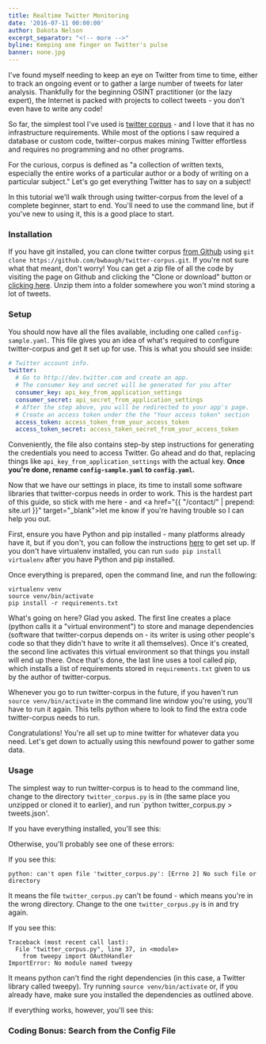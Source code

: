 ```yaml
---
title: Realtime Twitter Monitoring
date: '2016-07-11 00:00:00'
author: Dakota Nelson
excerpt_separator: "<!-- more -->"
byline: Keeping one finger on Twitter's pulse
banner: none.jpg
---
```


I've found myself needing to keep an eye on Twitter from time to time, either to track an ongoing event or to gather a large number of tweets for later analysis. Thankfully for the beginning OSINT practitioner (or the lazy expert), the Internet is packed with projects to collect tweets - you don't even have to write any code!

<!-- more -->

So far, the simplest tool I've used is <a href="https://github.com/bwbaugh/twitter-corpus" target="_blank">twitter corpus</a> - and I love that it has no infrastructure requirements. While most of the options I saw required a database or custom code, twitter-corpus makes mining Twitter effortless and requires no programming and no other programs.

For the curious, corpus is defined as "a collection of written texts, especially the entire works of a particular author or a body of writing on a particular subject." Let's go get everything Twitter has to say on a subject!

In this tutorial we'll walk through using twitter-corpus from the level of a complete beginner, start to end. You'll need to use the command line, but if you've new to using it, this is a good place to start.

### Installation
If you have git installed, you can clone twitter corpus <a href="https://github.com/bwbaugh/twitter-corpus" target="_blank">from Github</a> using `git clone https://github.com/bwbaugh/twitter-corpus.git`. If you're not sure what that meant, don't worry! You can get a zip file of all the code by visiting the page on Github and clicking the "Clone or download" button or <a href="https://github.com/bwbaugh/twitter-corpus/archive/master.zip">clicking here</a>. Unzip them into a folder somewhere you won't mind storing a lot of tweets.

### Setup
You should now have all the files available, including one called `config-sample.yaml`. This file gives you an idea of what's required to configure twitter-corpus and get it set up for use. This is what you should see inside:

```yaml
# Twitter account info.
twitter:
  # Go to http://dev.twitter.com and create an app.
  # The consumer key and secret will be generated for you after
  consumer_key: api_key_from_application_settings
  consumer_secret: api_secret_from_application_settings
  # After the step above, you will be redirected to your app's page.
  # Create an access token under the the "Your access token" section
  access_token: access_token_from_your_access_token
  access_token_secret: access_token_secret_from_your_access_token
```

Conveniently, the file also contains step-by step instructions for generating the credentials you need to access Twitter. Go ahead and do that, replacing things like `api_key_from_application_settings` with the actual key. **Once you're done, rename `config-sample.yaml` to `config.yaml`.**

Now that we have our settings in place, its time to install some software libraries that twitter-corpus needs in order to work. This is the hardest part of this guide, so stick with me here - and <a href="{{ "/contact/" | prepend: site.url }}" target="_blank">let me know if you're having trouble</a> so I can help you out.

First, ensure you have Python and pip installed - many platforms already have it, but if you don't, you can follow the instructions <a href="http://docs.python-guide.org/en/latest/starting/installation/" target="_blank">here</a> to get set up. If you don't have virtualenv installed, you can run `sudo pip install virtualenv` after you have Python and pip installed.

Once everything is prepared, open the command line, and run the following:

```
virtualenv venv
source venv/bin/activate
pip install -r requirements.txt
```

What's going on here? Glad you asked. The first line creates a place (python calls it a "virtual environment") to store and manage dependencies (software that twitter-corpus depends on - its writer is using other people's code so that they didn't have to write it all themselves). Once it's created, the second line activates this virtual environment so that things you install will end up there. Once that's done, the last line uses a tool called pip, which installs a list of requirements stored in `requirements.txt` given to us by the author of twitter-corpus.

Whenever you go to run twitter-corpus in the future, if you haven't run `source venv/bin/activate` in the command line window you're using, you'll have to run it again. This tells python where to look to find the extra code twitter-corpus needs to run.

Congratulations! You're all set up to mine twitter for whatever data you need. Let's get down to actually using this newfound power to gather some data.

### Usage

The simplest way to run twitter-corpus is to head to the command line, change to the directory `twitter_corpus.py` is in (the same place you unzipped or cloned it to earlier), and run `python twitter_corpus.py > tweets.json'.

If you have everything installed, you'll see this:

Otherwise, you'll probably see one of these errors:

If you see this:
```
python: can't open file 'twitter_corpus.py': [Errno 2] No such file or directory
```
It means the file `twitter_corpus.py` can't be found - which means you're in the wrong directory. Change to the one `twitter_corpus.py` is in and try again.

If you see this:
```
Traceback (most recent call last):
  File "twitter_corpus.py", line 37, in <module>
    from tweepy import OAuthHandler
ImportError: No module named tweepy
```
It means python can't find the right dependencies (in this case, a Twitter library called tweepy). Try running `source venv/bin/activate` or, if you already have, make sure you installed the dependencies as outlined above.

If everything works, however, you'll see this:





### Coding Bonus: Search from the Config File